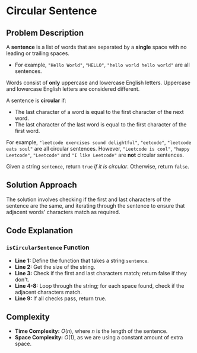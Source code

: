 # Circular Sentence

## Problem Description

A **sentence** is a list of words that are separated by a **single** space with no leading or trailing spaces.

- For example, `"Hello World"`, `"HELLO"`, `"hello world hello world"` are all sentences.
  
Words consist of **only** uppercase and lowercase English letters. Uppercase and lowercase English letters are considered different.

A sentence is **circular** if:

- The last character of a word is equal to the first character of the next word.
- The last character of the last word is equal to the first character of the first word.

For example, `"leetcode exercises sound delightful"`, `"eetcode"`, `"leetcode eats soul"` are all circular sentences. However, `"Leetcode is cool"`, `"happy Leetcode"`, `"Leetcode"` and `"I like Leetcode"` are **not** circular sentences.

Given a string `sentence`, return `true` *if it is circular*. Otherwise, return `false`.

## Solution Approach

The solution involves checking if the first and last characters of the sentence are the same, and iterating through the sentence to ensure that adjacent words' characters match as required.

## Code Explanation

### `isCircularSentence` Function

- **Line 1:** Define the function that takes a string `sentence`.
- **Line 2:** Get the size of the string.
- **Line 3:** Check if the first and last characters match; return false if they don't.
- **Line 4-8:** Loop through the string; for each space found, check if the adjacent characters match.
- **Line 9:** If all checks pass, return true.

## Complexity

- **Time Complexity:** $O(n)$, where $n$ is the length of the sentence.
- **Space Complexity:** $O(1)$, as we are using a constant amount of extra space.
